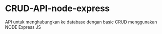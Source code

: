 # CRUD-API-node-express
API untuk menghubungkan ke database dengan basic CRUD menggunakan NODE Express JS
